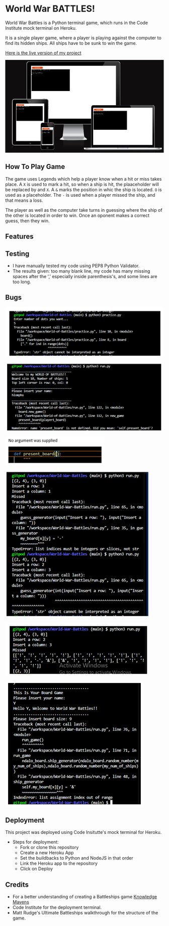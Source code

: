 # World War BATTLES!

World War Battles is a Python terminal game, which runs in the Code Institute mock terminal on Heroku.

It is a single player game, where a player is playing against the computer to find its hidden ships. All ships have to be sunk to win the game.

[Here is the live version of my project](https://world-war-battles-c242ecc67e54.herokuapp.com/)


![Responsive screens](README.md.docs/image.png)

## How To Play Game

The game uses Legends which help a player know when a hit or miss takes place. A `X` is used to mark a hit, so when a ship is hit, the plaaceholder will be replaced by and `X`. A `&` marks the position in whic the ship is located. `O` is used as a placeholder. The `-` is used when a player missed the ship, and that means a loss.

The player as well as the computer take turns in guessing where the ship of the other is located in order to win. Once an oponent makes a correct guess, then they win. 

## Features


## Testing
* I have manually tested my code using PEP8 Python Validator.
* The results given: too many blank line, my code has many missing spaces after the ',' especially inside parenthesis's, and some lines are too long.

## Bugs
![alt text](image.png)

![alt text](image-1.png)

![alt text](image-2.png)

![alt text](image-3.png)

![alt text](image-4.png)

![alt text](image-5.png)

## Deployment
This project was deployed using Code Insitutte's mock terminal for Heroku.

- Steps for deployment:
    - Fork or clone this repository
    - Create a new Heroku App
    - Set the buildbacks to Python and NodeJS in that order
    - Link the Heroku app to the repository
    - Click on Deploy


## Credits
* For a better understanding of creating a Battleships game [Knowledge Mavens](https://www.google.com/search?q=how+to+make+a+simple+battleship+game+in+python&sca_esv=8c3f90bc5e947fd3&ei=eBfoZq3IDoy0hbIPvszCkQU&oq=how+to+create+battleship+game+in+python&gs_lp=Egxnd3Mtd2l6LXNlcnAiJ2hvdyB0byBjcmVhdGUgYmF0dGxlc2hpcCBnYW1lIGluIHB5dGhvbioCCAEyBhAAGBYYHjIGEAAYFhgeMgsQABiABBiGAxiKBTILEAAYgAQYhgMYigUyCBAAGIAEGKIEMggQABiABBiiBDIIEAAYgAQYogQyCBAAGIAEGKIESLNjUOUGWJ8VcAF4AJABAJgBlwOgAaghqgEGMy0xMC4yuAEByAEA-AEBmAICoAKuA8ICChAAGLADGNYEGEeYAwCIBgGQBgiSBwUxLjQtMaAHpTs&sclient=gws-wiz-serp#fpstate=ive&vld=cid:3353d00c,vid:tF1WRCrd_HQ,st:0)
* Code Institute for the deployment terminal.
* Matt Rudge's Ultimate Battleships walkthrough for the structure of the game.
